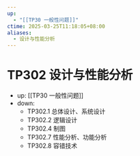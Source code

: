 ```yaml
---
up:
  - "[[TP30 一般性问题]]"
ctime: 2025-03-25T11:18:05+08:00
aliases:
  - 设计与性能分析
---
```


# TP302 设计与性能分析

- up: [[TP30 一般性问题]]
- down:	
	- TP302.1 总体设计、系统设计
	- TP302.2 逻辑设计
	- TP302.4 制图
	- TP302.7 性能分析、功能分析
	- TP302.8 容错技术
	
